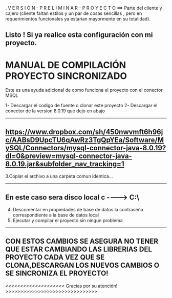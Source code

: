   . V E R S I Ó N - P R E L I M I N A R - P R O Y E C T O  ==> Parte del cliente y cajero (cliente faltan estilos y un par de cosas sencillas , pero en requerimientos funcionales ya estarian mayormente en su totalidad).

Listo ! Si ya realice esta configuración con mi proyecto.
--------------------------------------------------------------------------------------------------------------------------------
# MANUAL DE COMPILACIÓN PROYECTO SINCRONIZADO

Este es una ayuda adicional de como funciona el proyecto con el conector MSQL

1- Descargar el codigo de fuente o clonar este proyecto
2- Descargar el conector de la version 8.0.19 que dejo en abajo

---------------------------------------------------------------------------------------------------------
https://www.dropbox.com/sh/450nwvmft6h96jc/AABsD9UpcTU6qAwRz3TgQpYEa/Software/MySQL/Connectors/mysql-connector-java-8.0.19?dl=0&preview=mysql-connector-java-8.0.19.jar&subfolder_nav_tracking=1
---------------------------------------------------------------------------------------------------------

3.Copiar el archivo a una carpeta comun identica... 

---------------------------------------------------------------------------------------------------------
 En este caso sera disco local c ---->     C:\
---------------------------------------------------------------------------------------------------------
4. Descomentar en propiedades de base de datos la contraseña correspondiente a la base de datos local
5. Ejecutar y compilar el proyecto sin ningun problema


------------------------------------------------------------------------------------------------------------------------------------
CON ESTOS CAMBIOS SE ASEGURA NO TENER QUE ESTAR CAMBIANDO LAS LIBRERIAS DEL PROYECTO CADA VEZ QUE SE CLONA,DESCARGAN LOS NUEVOS CAMBIOS O SE SINCRONIZA EL PROYECTO!
---------------------------------------------------------------------------------------------------------------------------------------

<<<<<<<<<<<<<<<<<<<<       Gracias por su atención!  >>>>>>>>>>>>>>>>>>>>>>>>>>>>>>>
